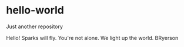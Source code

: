 # hello-world
Just another repository

Hello!
Sparks will fly. You're not alone. We light up the world.
BRyerson
